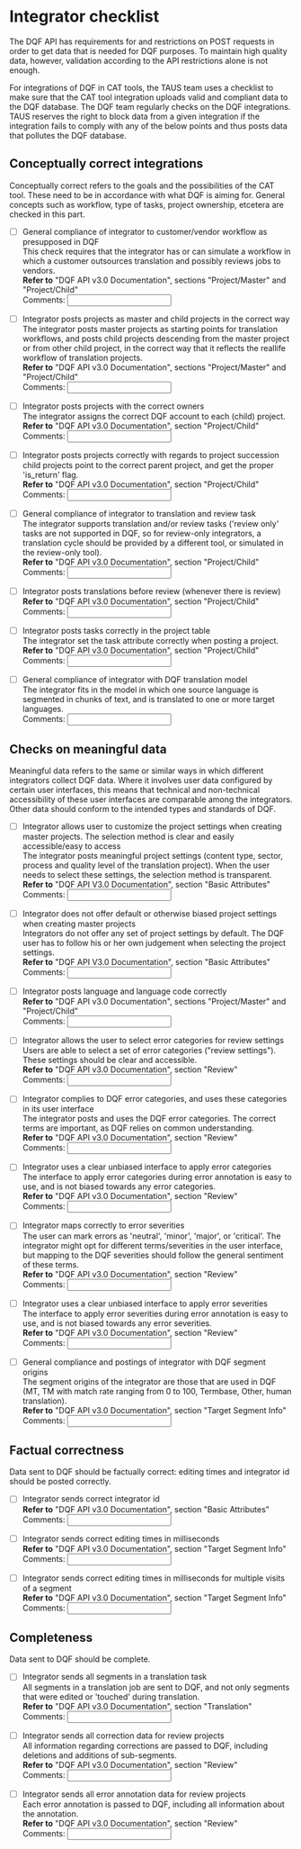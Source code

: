 # Integrator checklist
The DQF API has requirements for and restrictions on POST requests in order to get data that is needed for DQF purposes. To maintain high quality data, however, validation according to the API restrictions alone is not enough.

For integrations of DQF in CAT tools, the TAUS team uses a checklist to make sure that the CAT tool integration uploads valid and compliant data to the DQF database. The DQF team regularly checks on the DQF integrations. TAUS reserves the right to block data from a given integration if the integration fails to comply with any of the below points  and thus posts data that pollutes the DQF database.

## Conceptually correct integrations
Conceptually correct refers to the goals and the possibilities of the CAT tool. These need to be in accordance with what DQF is aiming for. General concepts such as workflow, type of tasks, project ownership, etcetera are checked in this part.

- [ ] General compliance of integrator to customer/vendor workflow as presupposed in DQF<br/>
This check requires that the integrator has or can simulate a workflow in which a customer outsources translation and possibly reviews jobs to vendors.<br/>
**Refer to** "DQF API v3.0 Documentation", sections "Project/Master" and "Project/Child"<br/>
Comments: <input type="text" id="GeneralWorkflowCompliance"/>

- [ ] Integrator posts projects as master and child projects in the correct way<br/>
The integrator posts master projects as starting points for translation workflows, and posts child projects descending from the master project or from other child project, in the correct way that it reflects the reallife workflow of translation projects.<br/>
**Refer to** "DQF API v3.0 Documentation", sections "Project/Master" and "Project/Child"<br/>
Comments: <input type="text" id="MasterChildCompliance"/>

- [ ] Integrator posts projects with the correct owners<br/>
The integrator assigns the correct DQF account to each (child) project.<br/>
**Refer to** "DQF API v3.0 Documentation", section "Project/Child"<br/>
Comments: <input type="text" id="OwnershipCompliance"/>

- [ ] Integrator posts projects correctly with regards to project succession<br>
child projects point to the correct parent project, and get the proper 'is_return' flag.<br/>
**Refer to** "DQF API v3.0 Documentation", section "Project/Child"<br/>
Comments: <input type="text" id="SuccessionCompliance"/>

- [ ] General compliance of integrator to translation and review task<br/>
The integrator supports translation and/or review tasks ('review only' tasks are not supported in DQF, so for review-only integrators, a translation cycle should be provided by a different tool, or simulated in the review-only tool).<br/>
**Refer to** "DQF API v3.0 Documentation", section "Project/Child"<br/>
Comments: <input type="text" id="SuccessionCompliance"/>

- [ ] Integrator posts translations before review (whenever there is review)<br/>
**Refer to** "DQF API v3.0 Documentation", section "Project/Child"<br/>
Comments: <input type="text" id="TaskCompliance"/>

- [ ] Integrator posts tasks correctly in the project table<br/>
The integrator set the task attribute correctly when posting a project.<br/>
**Refer to** "DQF API v3.0 Documentation", section "Project/Child"<br/>
Comments: <input type="text" id="TaskCompliance"/>

- [ ] General compliance of integrator with DQF translation model<br/>
The integrator fits in the model in which one source language is segmented in chunks of text, and is translated to one or more target languages.<br/>
Comments: <input type="text" id="TaskCompliance"/>

## Checks on meaningful data
Meaningful data refers to the same or similar ways in which different integrators collect DQF data. Where it involves user data configured by certain user interfaces, this means that technical and non-technical accessibility of these user interfaces are comparable among the integrators. Other data should conform to the intended types and standards of DQF. 

- [ ] Integrator allows user to customize the project settings when creating master projects. The selection method is clear and easily accessible/easy to access<br/>
The integrator posts meaningful project settings (content type, sector, process and quality level of the translation project). When the user needs to select these settings, the selection method is transparent.<br/>
**Refer to** "DQF API V3.0 Documentation", section "Basic Attributes"<br/>
Comments: <input type="text" id="ProjectsettingsAccess"/>

- [ ] Integrator does not offer default or otherwise biased project settings when creating master projects<br/>
Integrators do not offer any set of project settings by default. The DQF user has to follow his or her own judgement when selecting the project settings.<br/>
**Refer to** "DQF API V3.0 Documentation", section "Basic Attributes"<br/>
Comments: <input type="text" id="ProjectsettingsSelection"/>

- [ ] Integrator posts language and language code correctly<br/>
**Refer to** "DQF API v3.0 Documentation", sections "Project/Master" and "Project/Child"<br/>
Comments: <input type="text" id="LanguageCode"/>

- [ ] Integrator allows the user to select error categories for review settings<br/>
Users are able to select a set of error categories ("review settings"). These settings should be clear and accessible.<br/>
**Refer to** "DQF API v3.0 Documentation", section "Review"<br/>
Comments: <input type="text" id="SelectableErrorCategories"/>

- [ ] Integrator complies to DQF error categories, and uses these categories in its user interface<br/>
The integrator posts and uses the DQF error categories. The correct terms are important, as DQF relies on common understanding.<br/>
**Refer to** "DQF API v3.0 Documentation", section "Review"<br/>
Comments: <input type="text" id="DQFErrorCategores"/>

- [ ] Integrator uses a clear unbiased interface to apply error categories<br/>
The interface to apply error categories during error annotation is easy to use, and is not biased towards any error categories.<br/>
**Refer to** "DQF API v3.0 Documentation", section "Review"<br/>
Comments: <input type="text" id="UnbiasedErrorCategories"/>

- [ ] Integrator maps correctly to error severities<br/>
The user can mark errors as 'neutral', 'minor', 'major', or 'critical'. The integrator might opt for different terms/severities in the user interface, but mapping to the DQF severities should follow the general sentiment of these terms.<br/>
**Refer to** "DQF API v3.0 Documentation", section "Review"<br/>
Comments: <input type="text" id="DQFErrorSeverities"/>

- [ ] Integrator uses a clear unbiased interface to apply error severities<br/>
The interface to apply error severities during error annotation is easy to use, and is not biased towards any error severities.<br/>
**Refer to** "DQF API v3.0 Documentation", section "Review"<br/>
Comments: <input type="text" id="UnbiasedErrorSeverities"/>

- [ ] General compliance and postings of integrator with DQF segment origins<br/> 
The segment origins of the integrator are those that are used in DQF (MT, TM with match rate ranging from 0 to 100, Termbase, Other, human translation).<br/>
**Refer to** "DQF API v3.0 Documentation", section "Target Segment Info"<br/>
Comments: <input type="text" id="SegmentOrigin"/>

## Factual correctness
Data sent to DQF should be factually correct: editing times and integrator id should be posted correctly.

- [ ] Integrator sends correct integrator id<br/>
**Refer to** "DQF API v3.0 Documentation", section "Basic Attributes"<br/>
Comments: <input type="text" id="IntegratorID"/>

- [ ] Integrator sends correct editing times in milliseconds<br/>
**Refer to** "DQF API v3.0 Documentation", section "Target Segment Info"<br/>
Comments: <input type="text" id="EditingTime"/>

- [ ] Integrator sends correct editing times in milliseconds for multiple visits of a segment<br/>
**Refer to** "DQF API v3.0 Documentation", section "Target Segment Info"<br/>
Comments: <input type="text" id="EditingTimeAccumulation"/>

## Completeness
Data sent to DQF should be complete.

- [ ] Integrator sends all segments in a translation task<br/>
All segments in a translation job are sent to DQF, and not only segments that were edited or 'touched' during translation.<br/>
**Refer to** "DQF API v3.0 Documentation", section "Translation"<br/>
Comments: <input type="text" id="CompleteSegments"/>

- [ ] Integrator sends all correction data for review projects<br/>
All information regarding corrections are passed to DQF, including deletions and additions of sub-segments.<br/>
**Refer to** "DQF API v3.0 Documentation", section "Review"<br/>
Comments: <input type="text" id="EditingTimeAccumulation"/>

- [ ] Integrator sends all error annotation data for review projects<br/>
Each error annotation is passed to DQF, including all information about the annotation.<br/>
**Refer to** "DQF API v3.0 Documentation", section "Review"<br/>
Comments: <input type="text" id="EditingTimeAccumulation"/>
